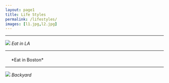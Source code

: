 ```yaml
---
layout: page1
title: Life Styles
permalink: /lifestyles/
images: [l1.jpg,l2.jpg]
---
```

***


![]({{site.baseurl}}/images/l2.jpg)
*Eat in LA*

***


<img height="20" src="{{site.baseurl}}/images/l5.jpg" width="15"/>
*Eat in Boston*

***


![]({{site.baseurl}}/images/09.jpg)
*Backyard*

